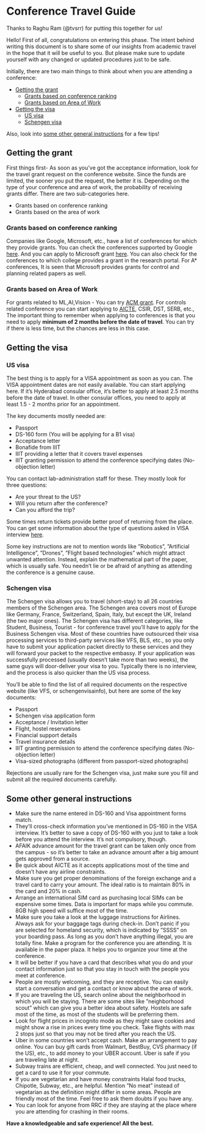 # Conference Travel Guide

Thanks to Raghu Ram (@tvsrr) for putting this together for us!

Hello! First of all, congratulations on entering this phase. The intent behind writing this document is to share some of our insights from academic travel in the hope that it will be useful to you. But please make sure to update yourself with any changed or updated procedures just to be safe.

Initially, there are two main things to think about when you are attending a conference:

- [Getting the grant](#getting-the-grant)
  - [Grants based on conference ranking](#grants-based-on-conference-ranking)
  - [Grants based on Area of Work](#grants-based-on-area-of-work)
- [Getting the visa](#getting-the-visa)
  - [US visa](#us-visa)
  - [Schengen visa](#schengen-visa)

Also, look into [some other general instructions](#some-other-general-instructions) for a few tips!

## Getting the grant

First things first- As soon as you’ve got the acceptance information, look for the travel grant request on the conference website. Since the funds are limited, the sooner you put the request, the better it is. Depending on the type of your conference and area of work, the probability of receiving grants differ. There are two sub-categories here.

- Grants based on conference ranking
- Grants based on the area of work

### Grants based on conference ranking

Companies like Google, Microsoft, etc., have a list of conferences for which they provide grants. You can check the conferences supported by Google [here](https://buildyourfuture.withgoogle.com/scholarships/google-travel-scholarships/#!?detail-content-tabby_activeEl=india). And you can apply to Microsoft grant [here](https://msrprograms.cloudapp.net/User/Login?ReturnUrl=%2FTravelGrants%2F). You can also check for the conferences to which college provides a grant in the research portal. For A* conferences, It is seen that Microsoft provides grants for control and planning related papers as well.

### Grants based on Area of Work

For grants related to ML,AI,Vision - You can try [ACM grant](https://www.iarcs.org.in/activities/grants.php). For controls related conference you can start applying to [AICTE](https://www.inae.in/aicte-inae-travel-grant-scheme/), CSIR, DST, SERB, etc., The important thing to remember when applying to conferences is that you need to apply **minimum of 2 months before the date of travel**. You can try if there is less time, but the chances are less in this case.

## Getting the visa

### US visa

The best thing is to apply for a VISA appointment as soon as you can. The VISA appointment dates are not easily available. You can start applying here. If it’s Hyderabad consular office, it’s better to apply at least 2.5 months before the date of travel. In other consular offices, you need to apply at least 1.5 - 2 months prior for an appointment.

The key documents mostly needed are:

- Passport
- DS-160 form (You will be applying for a B1 visa)
- Acceptance letter
- Bonafide from IIIT
- IIIT providing a letter that it covers travel expenses
- IIIT granting permission to attend the conference specifying dates (No-objection letter)

You can contact lab-administration staff for these. They mostly look for three questions:

- Are your threat to the US?
- Will you return after the conference?
- Can you afford the trip?

Some times return tickets provide better proof of returning from the place. You can get some information about the type of questions asked in VISA interview [here](https://www.immihelp.com/forum/).

Some key instructions are not to mention words like ”Robotics”, ”Artificial Intelligence”, ”Drones”, ”Flight based technologies” which might attract unwanted attention. Instead, explain the mathematical part of the paper, which is usually safe. You needn’t lie or be afraid of anything as attending the conference is a genuine cause.

### Schengen visa

The Schengen visa allows you to travel (short-stay) to all 26 countries members of the Schengen area. The Schengen area covers most of Europe like Germany, France, Switzerland, Spain, Italy, but except the UK, Ireland (the two major ones). The Schengen visa has different categories, like Student, Business, Tourist - for conference travel you’ll have to apply for the Business Schengen visa. Most of these countries have outsourced their visa processing services to third-party services like VFS, BLS, etc., so you only have to submit your application packet directly to these services and they will forward your packet to the respective embassy. If your application was successfully processed (usually doesn’t take more than two weeks), the same guys will door-deliver your visa to you. Typically there is no interview, and the process is also quicker than the US visa process.

You’ll be able to find the list of all required documents on the respective website (like VFS, or schengenvisainfo), but here are some of the key documents:

- Passport
- Schengen visa application form
- Acceptance / Invitation letter
- Flight, hostel reservations
- Financial support details
- Travel insurance details
- IIIT granting permission to attend the conference specifying dates (No-objection letter)
- Visa-sized photographs (different from passport-sized photographs)

Rejections are usually rare for the Schengen visa, just make sure you fill and submit all the required documents carefully.

## Some other general instructions

- Make sure the name entered in DS-160 and Visa appointment forms match.
- They’ll cross-check information you’ve mentioned in DS-160 in the VISA interview. It’s better to save a copy of DS-160 with you just to take a look before you attend the interview. It’s not compulsory, though.
- AFAIK advance amount for the travel grant can be taken only once from the campus - so it’s better to take an advance amount after a big amount gets approved from a source.
- Be quick about AICTE as it accepts applications most of the time and doesn’t have any airline constraints.
- Make sure you get proper denominations of the foreign exchange and a travel card to carry your amount. The ideal ratio is to maintain 80% in the card and 20% in cash.
- Arrange an international SIM card as purchasing local SIMs can be expensive some times. Data is important for maps while you commute. 8GB high speed will suffice most of the time.
- Make sure you take a look at the luggage instructions for Airlines. Always ask for your baggage tags during check-in. Don’t panic if you are selected for homeland security, which is indicated by ”SSSS” on your boarding pass. As long as you don’t have anything illegal, you are totally fine. Make a program for the conference you are attending. It is available in the paper plaza. It helps you to organize your time at the conference.
- It will be better if you have a card that describes what you do and your contact information just so that you stay in touch with the people you meet at conference.
- People are mostly welcoming, and they are receptive. You can easily start a conversation and get a contact or know about the area of work.
- If you are traveling the US, search online about the neighborhood in which you will be staying. There are some sites like ”neighborhood scout” which can give you a better idea about safety. Hostels are safe most of the time, as most of the students will be preferring them.
- Look for flight prices in incognito mode as they might save cookies and might show a rise in prices every time you check. Take flights with max 2 stops just so that you may not be tired after you reach the US.
- Uber in some countries won’t accept cash. Make an arrangement to pay online. You can buy gift cards from Walmart, BestBuy, CVS pharmacy (if the US), etc., to add money to your UBER account. Uber is safe if you are traveling late at night.
- Subway trains are efficient, cheap, and well connected. You just need to get a card to use it for your commute.
- If you are vegetarian and have money constraints Halal food trucks, Chipotle, Subway, etc., are helpful. Mention ”No meat” instead of vegetarian as the definition might differ in some areas. People are friendly most of the time. Feel free to ask them doubts if you have any.
- You can look for anyone from RRC if they are staying at the place where you are attending for crashing in their rooms.

**Have a knowledgeable and safe experience! All the best.**